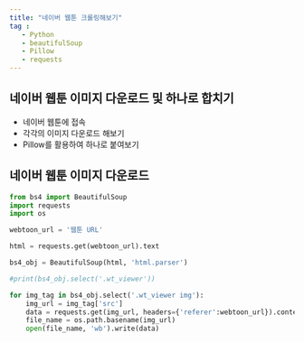 ```yaml
---
title: "네이버 웹툰 크롤링해보기"
tag : 
   - Python 
   - beautifulSoup
   - Pillow
   - requests
---
```


## 네이버 웹툰 이미지 다운로드 및 하나로 합치기
 * 네이버 웹툰에 접속
 * 각각의 이미지 다운로드 해보기
 * Pillow를 활용하여 하나로 붙여보기
 
## 네이버 웹툰 이미지 다운로드
 
```python
from bs4 import BeautifulSoup
import requests
import os

webtoon_url = '웹툰 URL'

html = requests.get(webtoon_url).text

bs4_obj = BeautifulSoup(html, 'html.parser')

#print(bs4_obj.select('.wt_viewer'))

for img_tag in bs4_obj.select('.wt_viewer img'):
    img_url = img_tag['src']
    data = requests.get(img_url, headers={'referer':webtoon_url}).content
    file_name = os.path.basename(img_url)
    open(file_name, 'wb').write(data)
        
```
